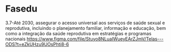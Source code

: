 # Fasedu
3.7-Até 2030, assegurar o acesso universal aos serviços de saúde sexual e reprodutiva, incluindo o planejamento familiar, informação e educação, bem como a integração da saúde reprodutiva em estratégias e programas nacionais
https://www.figma.com/file/Stuyo8NLuaIWueyEArZJmV/Telas---ODS?t=eZkUHzu9UOsPhti8-6
